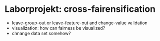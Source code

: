 # Laborprojekt: cross-fairensification
- leave-group-out or leave-feature-out and change-value validation
- visualization: how can fairness be visualized?
- chnange data set somehow?
